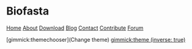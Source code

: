 Biofasta
=========


[Home](index.html)
[About](About.md)
[Download](Download.md)
[Blog](Blog.md)
[Contact](Contact.md)
[Contribute](Contribute.md)
[Forum](Forum.md)


[gimmick:themechooser](Change theme)
[gimmick:theme (inverse: true)](readable)

